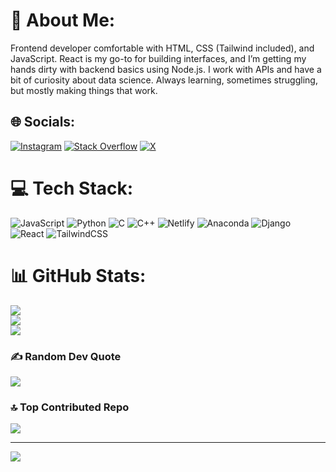 # 💫 About Me:

Frontend developer comfortable with HTML, CSS (Tailwind included), and JavaScript. React is my go-to for building interfaces, and I’m getting my hands dirty with backend basics using Node.js. I work with APIs and have a bit of curiosity about data science. Always learning, sometimes struggling, but mostly making things that work.

## 🌐 Socials:

[![Instagram](https://img.shields.io/badge/Instagram-%23E4405F.svg?logo=Instagram&logoColor=white)](https://instagram.com/puskar.py) [![Stack Overflow](https://img.shields.io/badge/-Stackoverflow-FE7A16?logo=stack-overflow&logoColor=white)](https://stackoverflow.com/users/22994253) [![X](https://img.shields.io/badge/X-black.svg?logo=X&logoColor=white)](https://x.com/puskarpy)

# 💻 Tech Stack:

![JavaScript](https://img.shields.io/badge/javascript-%23323330.svg?style=plastic&logo=javascript&logoColor=%23F7DF1E) ![Python](https://img.shields.io/badge/python-3670A0?style=plastic&logo=python&logoColor=ffdd54) ![C](https://img.shields.io/badge/c-%2300599C.svg?style=plastic&logo=c&logoColor=white) ![C++](https://img.shields.io/badge/c++-%2300599C.svg?style=plastic&logo=c%2B%2B&logoColor=white) ![Netlify](https://img.shields.io/badge/netlify-%23000000.svg?style=plastic&logo=netlify&logoColor=#00C7B7) ![Anaconda](https://img.shields.io/badge/Anaconda-%2344A833.svg?style=plastic&logo=anaconda&logoColor=white) ![Django](https://img.shields.io/badge/django-%23092E20.svg?style=plastic&logo=django&logoColor=white) ![React](https://img.shields.io/badge/react-%2320232a.svg?style=plastic&logo=react&logoColor=%2361DAFB) ![TailwindCSS](https://img.shields.io/badge/tailwindcss-%2338B2AC.svg?style=plastic&logo=tailwind-css&logoColor=white)

# 📊 GitHub Stats:

![](https://github-readme-stats.vercel.app/api?username=puskarpy&theme=vue-dark&hide_border=true&include_all_commits=false&count_private=false)<br/>
![](https://github-readme-streak-stats.herokuapp.com/?user=puskarpy&theme=vue-dark&hide_border=true)<br/>
![](https://github-readme-stats.vercel.app/api/top-langs/?username=puskarpy&theme=vue-dark&hide_border=true&include_all_commits=false&count_private=false&layout=compact)

### ✍️ Random Dev Quote

![](https://quotes-github-readme.vercel.app/api?type=horizontal&theme=radical)

### 🔝 Top Contributed Repo

![](https://github-contributor-stats.vercel.app/api?username=puskarpy&limit=5&theme=vue-dark&combine_all_yearly_contributions=true)

---

[![](https://visitcount.itsvg.in/api?id=puskarpy&icon=0&color=0)](https://visitcount.itsvg.in)

<!-- Proudly created with GPRM ( https://gprm.itsvg.in ) -->
